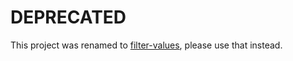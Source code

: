 # DEPRECATED

This project was renamed to [filter-values](https://github.com/jonschlinkert/filter-values), please use that instead.